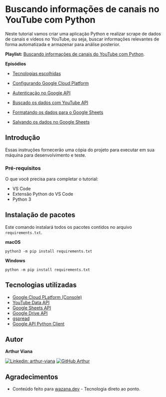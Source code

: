 # Buscando informações de canais no YouTube com Python

Neste tutorial vamos criar uma aplicação Python e realizar scrape de dados de canais e vídeos no YouTube, ou seja, buscar informações relevantes de forma automatizada e armazenar para análise posterior.

**Playlist:** [Buscando informações de canais do YouTube com Python](https://www.wazana.dev/playlist/buscando-informacoes-de-canais-do-youtube-com-python).

**Episódios**

- [Tecnologias escolhidas](https://www.wazana.dev/player/tecnologias-escolhidas-scrap/buscando-informacoes-de-canais-do-youtube-com-python)

- [Configurando Google Cloud Platform](https://www.wazana.dev/player/configurando-google-cloud-platform/buscando-informacoes-de-canais-do-youtube-com-python)

- [Autenticação no Google API](https://www.wazana.dev/player/autenticacao-no-google-api/buscando-informacoes-de-canais-do-youtube-com-python)

- [Buscado os dados com YouTube API](https://www.wazana.dev/player/buscado-os-dados-com-youtube-api/buscando-informacoes-de-canais-do-youtube-com-python)

- [Formatando os dados para o Google Sheets](https://www.wazana.dev/player/formatando-os-dados-para-o-google-sheets/buscando-informacoes-de-canais-do-youtube-com-python)

- [Salvando os dados no Google Sheets](https://www.wazana.dev/player/salvando-os-dados-no-google-sheets/buscando-informacoes-de-canais-do-youtube-com-python)

## Introdução

Essas instruções fornecerão uma cópia do projeto para executar em sua máquina para desenvolvimento e teste.

### Pré-requisitos

O que você precisa para completar o tutorial:

- VS Code
- Extensão Python do VS Code
- Python 3

## Instalação de pacotes

Este comando instalará todos os pacotes contidos no arquivo `requirements.txt`.

**macOS**

```
python3 -m pip install requirements.txt
```

**Windows**

```
python -m pip install requirements.txt
```

## Tecnologias utilizadas

- [Google Cloud PLatform (Console)](https://console.cloud.google.com)
- [YouTube Data API](https://developers.google.com/youtube/v3)
- [Google Sheets API](https://developers.google.com/sheets/api)
- [Google Drive API](https://developers.google.com/drive)
- [gspread](https://docs.gspread.org/en/v4.0.1/)
- [Google API Python Client](https://googleapis.github.io/google-api-python-client/docs/dyn/)

## Autor

**Arthur Viana**

[![Linkedin: arthur-viana](https://img.shields.io/badge/-Arthur%20Viana-blue?style=flat-square&logo=Linkedin&logoColor=white&link=https://www.linkedin.com/in/arthur-viana/)](https://www.linkedin.com/in/arthur-viana/)
[![GitHub Arthur](https://img.shields.io/github/followers/VianaArthur?label=follow&style=social)](https://github.com/VianaArthur)

## Agradecimentos

- Conteúdo feito para [wazana.dev](https://www.wazana.dev/) - Tecnologia direto ao ponto.
